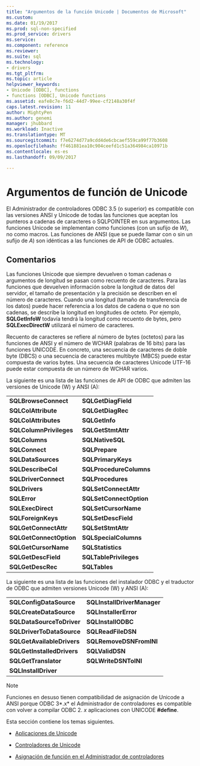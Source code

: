 ```yaml
---
title: "Argumentos de la función Unicode | Documentos de Microsoft"
ms.custom: 
ms.date: 01/19/2017
ms.prod: sql-non-specified
ms.prod_service: drivers
ms.service: 
ms.component: reference
ms.reviewer: 
ms.suite: sql
ms.technology:
- drivers
ms.tgt_pltfrm: 
ms.topic: article
helpviewer_keywords:
- Unicode [ODBC], functions
- functions [ODBC], Unicode functions
ms.assetid: eafe8c7e-f6d2-44d7-99ee-cf2148a30f4f
caps.latest.revision: 11
author: MightyPen
ms.author: genemi
manager: jhubbard
ms.workload: Inactive
ms.translationtype: MT
ms.sourcegitcommit: f7e6274d77a9cdd4de6cbcaef559ca99f77b3608
ms.openlocfilehash: ff461881ea10c904ceefd1c51a364984ca10971b
ms.contentlocale: es-es
ms.lasthandoff: 09/09/2017

---
```

# <a name="unicode-function-arguments"></a>Argumentos de función de Unicode
El Administrador de controladores ODBC 3.5 (o superior) es compatible con las versiones ANSI y Unicode de todas las funciones que aceptan los punteros a cadenas de caracteres o SQLPOINTER en sus argumentos. Las funciones Unicode se implementan como funciones (con un sufijo de *W*), no como macros. Las funciones de ANSI (que se puede llamar con o sin un sufijo de *A*) son idénticas a las funciones de API de ODBC actuales.  
  
## <a name="remarks"></a>Comentarios  
 Las funciones Unicode que siempre devuelven o toman cadenas o argumentos de longitud se pasan como recuento de caracteres. Para las funciones que devuelven información sobre la longitud de datos del servidor, el tamaño de presentación y la precisión se describen en el número de caracteres. Cuando una longitud (tamaño de transferencia de los datos) puede hacer referencia a los datos de cadena o que no son cadenas, se describe la longitud en longitudes de octeto. Por ejemplo, **SQLGetInfoW** todavía tendrá la longitud como recuento de bytes, pero **SQLExecDirectW** utilizará el número de caracteres.  
  
 Recuento de caracteres se refiere al número de bytes (octetos) para las funciones de ANSI y el número de WCHAR (palabras de 16 bits) para las funciones UNICODE. En concreto, una secuencia de caracteres de doble byte (DBCS) o una secuencia de caracteres multibyte (MBCS) puede estar compuesta de varios bytes. Una secuencia de caracteres Unicode UTF-16 puede estar compuesta de un número de WCHAR varios.  
  
 La siguiente es una lista de las funciones de API de ODBC que admiten las versiones de Unicode (W) y ANSI (A):  
  
|||  
|-|-|  
|**SQLBrowseConnect**|**SQLGetDiagField**|  
|**SQLColAttribute**|**SQLGetDiagRec**|  
|**SQLColAttributes**|**SQLGetInfo**|  
|**SQLColumnPrivileges**|**SQLGetStmtAttr**|  
|**SQLColumns**|**SQLNativeSQL**|  
|**SQLConnect**|**SQLPrepare**|  
|**SQLDataSources**|**SQLPrimaryKeys**|  
|**SQLDescribeCol**|**SQLProcedureColumns**|  
|**SQLDriverConnect**|**SQLProcedures**|  
|**SQLDrivers**|**SQLSetConnectAttr**|  
|**SQLError**|**SQLSetConnectOption**|  
|**SQLExecDirect**|**SQLSetCursorName**|  
|**SQLForeignKeys**|**SQLSetDescField**|  
|**SQLGetConnectAttr**|**SQLSetStmtAttr**|  
|**SQLGetConnectOption**|**SQLSpecialColumns**|  
|**SQLGetCursorName**|**SQLStatistics**|  
|**SQLGetDescField**|**SQLTablePrivileges**|  
|**SQLGetDescRec**|**SQLTables**|  
  
 La siguiente es una lista de las funciones del instalador ODBC y el traductor de ODBC que admiten versiones Unicode (W) y ANSI (A):  
  
|||  
|-|-|  
|**SQLConfigDataSource**|**SQLInstallDriverManager**|  
|**SQLCreateDataSource**|**SQLInstallerError**|  
|**SQLDataSourceToDriver**|**SQLInstallODBC**|  
|**SQLDriverToDataSource**|**SQLReadFileDSN**|  
|**SQLGetAvailableDrivers**|**SQLRemoveDSNFromINI**|  
|**SQLGetInstalledDrivers**|**SQLValidDSN**|  
|**SQLGetTranslator**|**SQLWriteDSNToINI**|  
|**SQLInstallDriver**||  
  
> [!NOTE]  
>  Funciones en desuso tienen compatibilidad de asignación de Unicode a ANSI porque ODBC 3*.x* el Administrador de controladores es compatible con volver a compilar ODBC 2. *x* aplicaciones con UNICODE **#define**.  
  
 Esta sección contiene los temas siguientes.  
  
-   [Aplicaciones de Unicode](../../../odbc/reference/develop-app/unicode-applications.md)  
  
-   [Controladores de Unicode](../../../odbc/reference/develop-app/unicode-drivers.md)  
  
-   [Asignación de función en el Administrador de controladores](../../../odbc/reference/develop-app/function-mapping-in-the-driver-manager.md)

